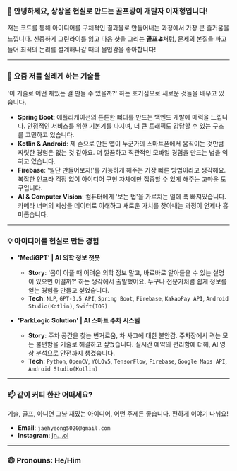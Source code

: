 ### 👋 안녕하세요, 상상을 현실로 만드는 골프광이 개발자 이재형입니다!

저는 코드를 통해 아이디어를 구체적인 결과물로 만들어내는 과정에서 가장 큰 즐거움을 느낍니다. 신중하게 그린라이를 읽고 다음 샷을 그리는 **골프⛳️**처럼, 문제의 본질을 파고들어 최적의 논리를 설계해나갈 때의 몰입감을 좋아합니다!

---

### 🌱 요즘 저를 설레게 하는 기술들

'이 기술로 어떤 재밌는 걸 만들 수 있을까?' 하는 호기심으로 새로운 것들을 배우고 있습니다.

- **Spring Boot**: 애플리케이션의 튼튼한 뼈대를 만드는 백엔드 개발에 매력을 느낍니다. 안정적인 서비스를 위한 기본기를 다지며, 더 큰 트래픽도 감당할 수 있는 구조를 고민하고 있습니다.
- **Kotlin & Android**: 제 손으로 만든 앱이 누군가의 스마트폰에서 움직이는 것만큼 짜릿한 경험은 없는 것 같아요. 더 깔끔하고 직관적인 모바일 경험을 만드는 법을 익히고 있습니다.
- **Firebase**: '일단 만들어보자!'를 가능하게 해주는 가장 빠른 방법이라고 생각해요. 복잡한 인프라 걱정 없이 아이디어 구현 자체에만 집중할 수 있게 해주는 고마운 도구입니다.
- **AI & Computer Vision**: 컴퓨터에게 '보는 법'을 가르치는 일에 푹 빠져있습니다. 카메라 너머의 세상을 데이터로 이해하고 새로운 가치를 찾아내는 과정이 언제나 흥미롭습니다.

---

### 💡 아이디어를 현실로 만든 경험

- **'MediGPT' | AI 의학 정보 챗봇**
  - **Story**: '몸이 아플 때 어려운 의학 정보 말고, 바로바로 알아들을 수 있는 설명이 있으면 어떨까?' 하는 생각에서 출발했어요. 누구나 전문가처럼 쉽게 정보를 얻는 경험을 만들고 싶었습니다.
  - **Tech**: `NLP`, `GPT-3.5 API`, `Spring Boot`, `Firebase`, `KakaoPay API`, `Android Studio(Kotlin)`, `Swift(IOS)`

- **'ParkLogic Solution' | AI 스마트 주차 시스템**
  - **Story**: 주차 공간을 찾는 번거로움, 차 사고에 대한 불안감. 주차장에서 겪는 모든 불편함을 기술로 해결하고 싶었습니다. 실시간 예약의 편리함에 더해, AI 영상 분석으로 안전까지 챙겼습니다.
  - **Tech**: `Python`, `OpenCV`, `YOLOv5`, `TensorFlow`, `Firebase`, `Google Maps API`, `Android Studio(Kotlin)`

---

### 📫 같이 커피 한잔 어떠세요?

기술, 골프, 아니면 그냥 재밌는 아이디어, 어떤 주제든 좋습니다. 편하게 이야기 나눠요!

- **Email**: `jaehyeong5020@gmail.com`
- **Instagram**: [jn._.ol](https://www.instagram.com/jn._.ol/)

---

### 😄 Pronouns: He/Him
